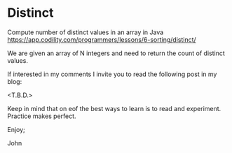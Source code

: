 # Distinct
Compute number of distinct values in an array in Java
https://app.codility.com/programmers/lessons/6-sorting/distinct/

We are given an array of N integers and need to return the
count of distinct values.

If interested in my comments I invite you to read the following
post in my blog:

<T.B.D.>

Keep in mind that on eof the best ways to learn is to read and
experiment. Practice makes perfect.

Enjoy;

John
